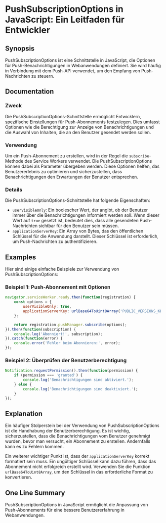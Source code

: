 <!--
Meta Description: # PushSubscriptionOptions in JavaScript: Ein Leitfaden für Entwickler ## Synopsis PushSubscriptionOptions ist eine Schnittstelle in JavaScript, die Op...
Meta Keywords: die, push, pushsubscriptionoptions, ein, der
-->

# PushSubscriptionOptions in JavaScript: Ein Leitfaden für Entwickler

## Synopsis
PushSubscriptionOptions ist eine Schnittstelle in JavaScript, die Optionen für Push-Benachrichtigungen in Webanwendungen definiert. Sie wird häufig in Verbindung mit dem Push-API verwendet, um den Empfang von Push-Nachrichten zu steuern.

## Documentation
### Zweck
Die PushSubscriptionOptions-Schnittstelle ermöglicht Entwicklern, spezifische Einstellungen für Push-Abonnements festzulegen. Dies umfasst Optionen wie die Berechtigung zur Anzeige von Benachrichtigungen und die Auswahl von Inhalten, die an den Benutzer gesendet werden sollen.

### Verwendung
Um ein Push-Abonnement zu erstellen, wird in der Regel die `subscribe`-Methode des Service Workers verwendet. Die PushSubscriptionOptions können dabei als Parameter übergeben werden. Diese Optionen helfen, das Benutzererlebnis zu optimieren und sicherzustellen, dass Benachrichtigungen den Erwartungen der Benutzer entsprechen.

### Details
Die PushSubscriptionOptions-Schnittstelle hat folgende Eigenschaften:
- `userVisibleOnly`: Ein boolescher Wert, der angibt, ob der Benutzer immer über die Benachrichtigungen informiert werden soll. Wenn dieser Wert auf `true` gesetzt ist, bedeutet dies, dass alle gesendeten Push-Nachrichten sichtbar für den Benutzer sein müssen.
- `applicationServerKey`: Ein Array von Bytes, das den öffentlichen Schlüssel für die Anwendung darstellt. Dieser Schlüssel ist erforderlich, um Push-Nachrichten zu authentifizieren.

## Examples
Hier sind einige einfache Beispiele zur Verwendung von PushSubscriptionOptions:

### Beispiel 1: Push-Abonnement mit Optionen
```javascript
navigator.serviceWorker.ready.then(function(registration) {
    const options = {
        userVisibleOnly: true,
        applicationServerKey: urlBase64ToUint8Array('PUBLIC_VERSIONS_KEY')
    };

    return registration.pushManager.subscribe(options);
}).then(function(subscription) {
    console.log('Abonniert!', subscription);
}).catch(function(error) {
    console.error('Fehler beim Abonnieren:', error);
});
```

### Beispiel 2: Überprüfen der Benutzerberechtigung
```javascript
Notification.requestPermission().then(function(permission) {
    if (permission === 'granted') {
        console.log('Benachrichtigungen sind aktiviert.');
    } else {
        console.log('Benachrichtigungen sind deaktiviert.');
    }
});
```

## Explanation
Ein häufiger Stolperstein bei der Verwendung von PushSubscriptionOptions ist die Handhabung der Benutzerberechtigung. Es ist wichtig, sicherzustellen, dass die Benachrichtigungen vom Benutzer genehmigt wurden, bevor man versucht, ein Abonnement zu erstellen. Andernfalls kann es zu Fehlern kommen.

Ein weiterer wichtiger Punkt ist, dass der `applicationServerKey` korrekt formatiert sein muss. Ein ungültiger Schlüssel kann dazu führen, dass das Abonnement nicht erfolgreich erstellt wird. Verwenden Sie die Funktion `urlBase64ToUint8Array`, um den Schlüssel in das erforderliche Format zu konvertieren.

## One Line Summary
PushSubscriptionOptions in JavaScript ermöglicht die Anpassung von Push-Abonnements für eine bessere Benutzererfahrung in Webanwendungen.